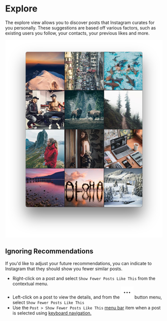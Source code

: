 # Explore

The explore view allows you to discover posts that Instagram curates for you personally. These suggestions are based off various factors, such as existing users you follow, your contacts, your previous likes and more.

![](../.gitbook/assets/explore.png)

## Ignoring Recommendations

If you'd like to adjust your future recommendations, you can indicate to Instagram that they should show you fewer similar posts.

* Right-click on a post and select `Show Fewer Posts Like This` from the contextual menu.
* Left-click on a post to view the details, and from the ![](../.gitbook/assets/actions-menu.png) button menu, select `Show Fewer Posts Like This`
* Use the `Post > Show Fewer Posts Like This` [menu bar](../misc/glossary.md#menu-bar) item when a post is selected using [keyboard navigation.](../misc/keyboard-shortcuts.md)

